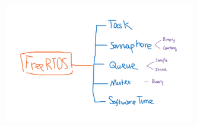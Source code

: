 <p align="center">
    <img src="./image/freertos.png" alt="Image Description" width="" height="">
</p>

